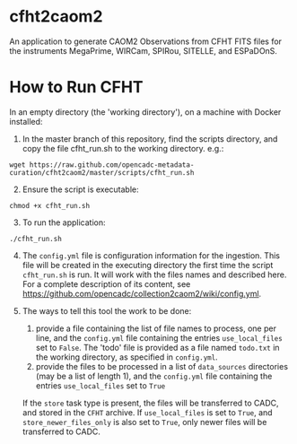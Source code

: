 # cfht2caom2
An application to generate CAOM2 Observations from CFHT FITS files for the instruments MegaPrime, WIRCam, SPIRou, SITELLE, and ESPaDOnS.

# How to Run CFHT

In an empty directory (the 'working directory'), on a machine with Docker installed:

1. In the master branch of this repository, find the scripts directory, and copy the file cfht_run.sh to the working directory. e.g.:

  ```
  wget https://raw.github.com/opencadc-metadata-curation/cfht2caom2/master/scripts/cfht_run.sh
  ```

2. Ensure the script is executable:

```
chmod +x cfht_run.sh
```

3. To run the application:

```
./cfht_run.sh
```

4. The `config.yml` file is configuration information for the ingestion. This file will be created in the executing directory the first time the script `cfht_run.sh` is run. It will work with the files names and described here. For a complete description of its content, see https://github.com/opencadc/collection2caom2/wiki/config.yml.

5. The ways to tell this tool the work to be done:

    1. provide a file containing the list of file names to process, one per line, and the `config.yml` file containing the entries `use_local_files` set to `False`. The 'todo' file is provided  as a file named `todo.txt` in the working directory, as specified in `config.yml`.
    2. provide the files to be processed in a list of `data_sources` directories (may be a list of length 1), and the `config.yml` file containing the entries `use_local_files` set to `True`
    
    If the `store` task type is present, the files will be transferred to CADC, and stored in the `CFHT` archive. If `use_local_files` is set to `True`, and `store_newer_files_only` is also set to `True`, only newer files will be transferred to CADC.
